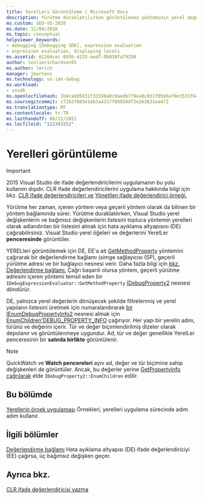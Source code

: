 ```yaml
---
title: YerelLeri Görüntüleme | Microsoft Docs
description: Yürütme duraklatılırken görüntülenen yönteminin yerel değerleri olarak adlandırılan yerel değişkenlerin ve bağımsız değişkenlerin listesi hakkında bilgi öğrenin.
ms.custom: SEO-VS-2020
ms.date: 11/04/2016
ms.topic: conceptual
helpviewer_keywords:
- debugging [Debugging SDK], expression evaluation
- expression evaluation, displaying locals
ms.assetid: 62264cec-845b-4233-aed7-0b038fa79250
author: leslierichardson95
ms.author: lerich
manager: jmartens
ms.technology: vs-ide-debug
ms.workload:
- vssdk
ms.openlocfilehash: 1b4ca685031f33198a0c9aedb7f9ea8c031f05b6af0e3531fb423aca986fab9c
ms.sourcegitcommit: c72b2f603e1eb3a4157f00926df2e263831ea472
ms.translationtype: MT
ms.contentlocale: tr-TR
ms.lasthandoff: 08/12/2021
ms.locfileid: "121343252"
---
```

# <a name="display-locals"></a>Yerelleri görüntüleme
> [!IMPORTANT]
> 2015 Visual Studio de ifade değerlendiricilerini uygulamanın bu yolu kullanım dışıdır. CLR ifade değerlendiricilerini uygulama hakkında bilgi için bkz. [CLR ifade değerlendiricileri ve](https://github.com/Microsoft/ConcordExtensibilitySamples/wiki/CLR-Expression-Evaluators) [Yönetilen ifade değerlendirici örneği.](https://github.com/Microsoft/ConcordExtensibilitySamples/wiki/Managed-Expression-Evaluator-Sample)

 Yürütme her zaman, içeren yöntem veya geçerli yöntem olarak da bilinen bir yöntem bağlamında sürer. Yürütme duraklatılırken, Visual Studio yerel değişkenlerin ve bağımsız değişkenlerin listesini topluca yöntemin yerelleri olarak adlandırılan bir listesini almak için hata ayıklama altyapısını (DE) çağırabilirsiniz. Visual Studio yerel öğeleri ve değerlerini YerelLer **penceresinde** görüntüler.

 YERELleri görüntülemek için DE, EE'a ait [GetMethodProperty](../../extensibility/debugger/reference/idebugexpressionevaluator-getmethodproperty.md) yöntemini çağırarak bir değerlendirme bağlamı (simge sağlayıcısı (SP), geçerli yürütme adresi ve bir bağlayıcı nesnesi verir. Daha fazla bilgi için [bkz. Değerlendirme bağlamı.](../../extensibility/debugger/evaluation-context.md) Çağrı başarılı olursa yöntem, geçerli yürütme adresini içeren yöntemi temsil eden bir `IDebugExpressionEvaluator::GetMethodProperty` [IDebugProperty2](../../extensibility/debugger/reference/idebugproperty2.md) nesnesi döndürür.

 DE, yalnızca yerel değerlerin dönüşecek şekilde filtrelenmiş ve yerel yapıların listesini üretmek için numaralandırarak [bir IEnumDebugPropertyInfo2](../../extensibility/debugger/reference/ienumdebugpropertyinfo2.md) nesnesi almak için [EnumChildren'DEBUG_PROPERTY_INFO](../../extensibility/debugger/reference/idebugproperty2-enumchildren.md) çağırıyor. [](../../extensibility/debugger/reference/debug-property-info.md) Her yapı bir yerelin adını, türünü ve değerini içerir. Tür ve değer biçimlendirilmiş dizeler olarak depolanır ve görüntülenmeye uygundur. Ad, tür ve değer genellikle YerelLer penceresinin bir **satırda birlikte** görüntülenir.

> [!NOTE]
> QuickWatch ve **Watch pencereleri** aynı ad, değer ve tür biçimine sahip değişkenleri de görüntüler.  Ancak, bu değerler yerine [GetPropertyInfo çağrılarak](../../extensibility/debugger/reference/idebugproperty2-getpropertyinfo.md) elde `IDebugProperty2::EnumChildren` edilir.

## <a name="in-this-section"></a>Bu bölümde
 [Yerellerin örnek uygulaması](../../extensibility/debugger/sample-implementation-of-locals.md) Örnekleri, yerelleri uygulama sürecinde adım adım kullanır.

## <a name="related-sections"></a>İlgili bölümler
 [Değerlendirme bağlamı](../../extensibility/debugger/evaluation-context.md) Hata ayıklama altyapısı (DE) ifade değerlendiriciyi (EE) çağırsa, üç bağımsız değişken geçer.

## <a name="see-also"></a>Ayrıca bkz.
 [CLR ifade değerlendiricisi yazma](../../extensibility/debugger/writing-a-common-language-runtime-expression-evaluator.md)
